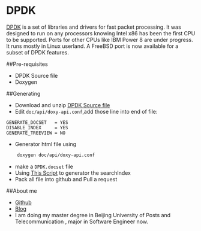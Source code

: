 DPDK
=======================

[DPDK](http://www.dpdk.org/) is a set of libraries and drivers for fast packet processing. It was designed to run on any processors knowing Intel x86 has been the first CPU to be supported. Ports for other CPUs like IBM Power 8 are under progress. It runs mostly in Linux userland. A FreeBSD port is now available for a subset of DPDK features.

##Pre-requisites
* DPDK Source file
* Doxygen

##Generating
* Download and unzip [DPDK Source file](http://www.dpdk.org/download)
* Edit `doc/api/doxy-api.conf`,add those line into end of file:
```
GENERATE_DOCSET   = YES
DISABLE_INDEX     = YES
GENERATE_TREEVIEW = NO
```
* Generator html file using 
```bash
	doxygen doc/api/doxy-api.conf
```
* make a `DPDK.docset` file
* Using [This Script](https://github.com/qhsong/DoxygenToDash) to generator the searchIndex
* Pack all file into github and Pull a request

##About me
* [Github](http://github.com/qhsong)
* [Blog](http://sqh.me)
* I am doing my master degree in Beijing University of Posts and Telecommunication , major in Software Engineer now.
